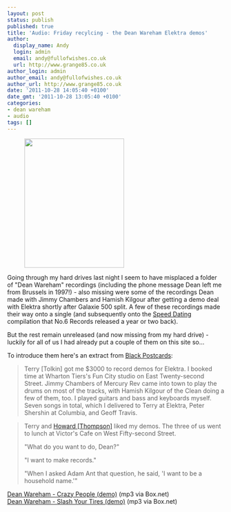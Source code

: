 ```yaml
---
layout: post
status: publish
published: true
title: 'Audio: Friday recylcing - the Dean Wareham Elektra demos'
author:
  display_name: Andy
  login: admin
  email: andy@fullofwishes.co.uk
  url: http://www.grange85.co.uk
author_login: admin
author_email: andy@fullofwishes.co.uk
author_url: http://www.grange85.co.uk
date: '2011-10-28 14:05:40 +0100'
date_gmt: '2011-10-28 13:05:40 +0100'
categories:
- dean wareham
- audio
tags: []
---
```

<p><figure class="caption alignright" width="231" caption="Terry Tolkin and Dean Wareham (<a href='http://www.flickr.com/photos/26412141@N05/3492366936/'>picture by Howard Thompson</a> used without permission)"><img src="https://www.fullofwishes.co.uk/wp/wp-content/uploads/2009/05/terrydean-231x300.jpg" alt="" title="Terry Tolkin and Dean Wareham" width="231" height="300" class="size-medium wp-image-1245" /><figcaption class="caption-text"></figcaption></figure>
<p>Going through my hard drives last night I seem to have misplaced a folder of "Dean Wareham" recordings (including the phone message Dean left me from Brussels in 1997!) - also missing were some of the recordings Dean made with Jimmy Chambers and Hamish Kilgour after getting a demo deal with Elektra shortly after Galaxie 500 split. A few of these recordings <span class="removed_link" title="https://www.fullofwishes.co.uk/database/wiki/Anesthesia_(single)">made their way onto a single</span> (and subsequently onto the <a href="http://www.amazon.com/gp/product/B001RTP4CW/ref=as_li_ss_tl?ie=UTF8&tag=aheadfullofwi-20&linkCode=as2&camp=217145&creative=399373&creativeASIN=B001RTP4CW">Speed Dating</a> compilation that No.6 Records released a year or two back).</p>
<p>But the rest remain unreleased (and now missing from my hard drive) - luckily for all of us I had already put a couple of them on this site so...</p>
<p>To introduce them here's an extract from <a href="http://www.amazon.com/gp/product/B005B1I9Y2/ref=as_li_ss_tl?ie=UTF8&tag=aheadfullofwi-20&linkCode=as2&camp=217145&creative=399373&creativeASIN=B005B1I9Y2">Black Postcards</a>:</p>
<blockquote><p>Terry [Tolkin] got me $3000 to record demos for Elektra. I booked time at Wharton Tiers's Fun City studio on East Twenty-second Street. Jimmy Chambers of Mercury Rev came into town to play the drums on most of the tracks, with Hamish Kilgour of the Clean doing a few of them, too. I played guitars and bass and keyboards myself. Seven songs in total, which I delivered to Terry at Elektra, Peter Shershin at Columbia, and Geoff Travis.</p></blockquote>
<blockquote><p>Terry and <a href="http://northforksound.blogspot.com/">Howard [Thompson]</a> liked my demos. The three of us went to lunch at Victor's Cafe on West Fifty-second Street.</p>
<p>"What do you want to do, Dean?"</p>
<p>"I want to make records."</p>
<p>"When I asked Adam Ant that question, he said, 'I want to be a household name.'"</p></blockquote>
<p><a href="http://www.box.net/shared/685xipytv7">Dean Wareham - Crazy People (demo)</a> (mp3 via Box.net)<br />
<a href="http://www.box.net/shared/ckgklyxfur">Dean Wareham - Slash Your Tires (demo)</a> (mp3 via Box.net)</p>
